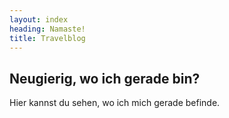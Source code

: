 ```yaml
---
layout: index
heading: Namaste!
title: Travelblog
---
```


## Neugierig, wo ich gerade bin?
Hier kannst du sehen, wo ich mich gerade befinde.
<!--stackedit_data:
eyJoaXN0b3J5IjpbMTM4NzUzOTM2NF19
-->